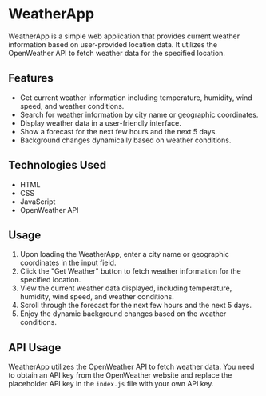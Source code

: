 # WeatherApp

WeatherApp is a simple web application that provides current weather information based on user-provided location data. It utilizes the OpenWeather API to fetch weather data for the specified location.

## Features

- Get current weather information including temperature, humidity, wind speed, and weather conditions.
- Search for weather information by city name or geographic coordinates.
- Display weather data in a user-friendly interface.
- Show a forecast for the next few hours and the next 5 days.
- Background changes dynamically based on weather conditions.

## Technologies Used

- HTML
- CSS
- JavaScript
- OpenWeather API

## Usage

1. Upon loading the WeatherApp, enter a city name or geographic coordinates in the input field.
2. Click the "Get Weather" button to fetch weather information for the specified location.
3. View the current weather data displayed, including temperature, humidity, wind speed, and weather conditions.
4. Scroll through the forecast for the next few hours and the next 5 days.
5. Enjoy the dynamic background changes based on the weather conditions.

## API Usage

WeatherApp utilizes the OpenWeather API to fetch weather data. You need to obtain an API key from the OpenWeather website and replace the placeholder API key in the `index.js` file with your own API key.
